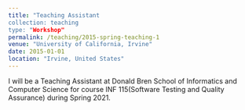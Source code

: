 ```yaml
---
title: "Teaching Assistant
collection: teaching
type: "Workshop"
permalink: /teaching/2015-spring-teaching-1
venue: "University of California, Irvine"
date: 2015-01-01
location: "Irvine, United States"
---
```


I will be a Teaching Assistant at Donald Bren School of Informatics and Computer Science for course INF 115(Software Testing and Quality Assurance) during Spring 2021.

